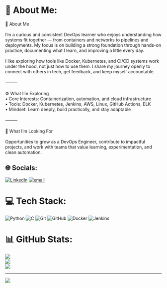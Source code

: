 # 💫 About Me:
👋 About Me<br><br>I’m a curious and consistent DevOps learner who enjoys understanding how systems fit together — from containers and networks to pipelines and deployments. My focus is on building a strong foundation through hands-on practice, documenting what I learn, and improving a little every day.<br><br>I like exploring how tools like Docker, Kubernetes, and CI/CD systems work under the hood, not just how to use them. I share my journey openly to connect with others in tech, get feedback, and keep myself accountable.<br><br>⸻<br><br>⚙️ What I’m Exploring<br>	•	Core Interests: Containerization, automation, and cloud infrastructure<br>	•	Tools: Docker, Kubernetes, Jenkins, AWS, Linux, GitHub Actions, ELK<br>	•	Mindset: Learn deeply, build practically, and stay adaptable<br><br>⸻<br><br>🎯 What I’m Looking For<br><br>Opportunities to grow as a DevOps Engineer, contribute to impactful projects, and work with teams that value learning, experimentation, and clean automation.


## 🌐 Socials:
[![LinkedIn](https://img.shields.io/badge/LinkedIn-%230077B5.svg?logo=linkedin&logoColor=white)](https://linkedin.com/in/adilk3682) [![email](https://img.shields.io/badge/Email-D14836?logo=gmail&logoColor=white)](mailto:adilk81054@gmail.com) 

# 💻 Tech Stack:
![Python](https://img.shields.io/badge/python-3670A0?style=flat-square&logo=python&logoColor=ffdd54) ![C](https://img.shields.io/badge/c-%2300599C.svg?style=flat-square&logo=c&logoColor=white) ![Git](https://img.shields.io/badge/git-%23F05033.svg?style=flat-square&logo=git&logoColor=white) ![GitHub](https://img.shields.io/badge/github-%23121011.svg?style=flat-square&logo=github&logoColor=white) ![Docker](https://img.shields.io/badge/docker-%230db7ed.svg?style=flat-square&logo=docker&logoColor=white) ![Jenkins](https://img.shields.io/badge/jenkins-%232C5263.svg?style=flat-square&logo=jenkins&logoColor=white)
# 📊 GitHub Stats:
![](https://github-readme-stats.vercel.app/api?username=adil-khan-723&theme=dark&hide_border=false&include_all_commits=false&count_private=false)<br/>
![](https://nirzak-streak-stats.vercel.app/?user=adil-khan-723&theme=dark&hide_border=false)<br/>
![](https://github-readme-stats.vercel.app/api/top-langs/?username=adil-khan-723&theme=dark&hide_border=false&include_all_commits=false&count_private=false&layout=compact)

---
[![](https://visitcount.itsvg.in/api?id=adil-khan-723&icon=0&color=1)](https://visitcount.itsvg.in)

<!-- Proudly created with GPRM ( https://gprm.itsvg.in ) -->
